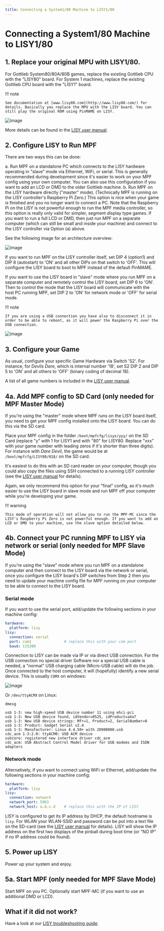 ```yaml
---
title: Connecting a System1/80 Machine to LISY1/80
---
```


# Connecting a System1/80 Machine to LISY1/80


## 1. Replace your original MPU with LISY1/80.

For Gottlieb System80/80A/80B games, replace the existing Gottlieb CPU
with the "LISY80" board. For System 1 machines, replace the existing
Gottlieb CPU board with the "LISY1" board.

!!! note

    See documentation at [www.lisy80.com](http://www.lisy80.com/) for
    details. Basically you replace the MPU with the LISY board. You can
    still play the original ROM using PinMAME on LISY.

![image](../images/lisy80_board.jpg)

More details can be found in the [LISY user
manual](http://www.lisy80.com/english/documentation-lisy/).

## 2. Configure LISY to Run MPF

There are two ways this can be done:

a.  Run MPF on a standalone PC which connects to the LISY hardware
    operating in "slave" mode via Ethernet, WiFi, or serial. This is
    generally recommended during development since it's easier to work
    on your MPF config using your own computer. You can also use this
    configuration if you want to add an LCD or DMD to the older Gottlieb
    machine.
b.  Run MPF on the LISY hardware directly ("master" mode).
    (Technically MPF is running on the LISY controller's Raspberry Pi
    Zero.) This option is nice when your game is finished and you no
    longer want to connect a PC. Note that the Raspberry Pi on the LISY
    is not powerful enough to run the MPF media controller, so this
    option is really only valid for simpler, segment display type games.
    If you want to run a full LCD or DMD, then just run MPF on a
    separate computer (which can still be small and inside your machine)
    and connect to the LISY controller via Option (a) above.

See the following image for an architecture overview:

![image](../images/lisy_mpf_overview.jpg)

If you want to run MPF on the LISY controller itself, set DIP 4
(option1) and DIP 8 (autostart) to 'ON' and all other DIPs on that
switch to 'OFF'. This will configure the LISY board to boot to MPF
instead of the default PinMAME.

If you want to use the LISY board in "slave" mode where you run MPF on
a separate computer and remotely control the LISY board, set DIP 6 to
'ON'. Then to control the mode that the LISY board will communicate
with the host PC running MPF, set DIP 2 to 'ON' for network mode or
'OFF' for serial mode.

!!! note

    If you are using a USB connection you have also to disconnect it in
    order to be able to reboot, as it will power the Raspberry Pi over the
    USB connection.

![image](../images/LISY_modes.png)

## 3. Configure your Game

As usual, configure your specific Game Hardware via Switch 'S2'. For
instance, for *Devils Dare*, which is internal number '18', set S2 DIP
2 and DIP 5 to 'ON' and all others to 'OFF' (binary coding of
decimal 18).

A list of all game numbers is included in the [LISY user
manual](http://www.lisy80.com/english/documentation-lisy/).

## 4a. Add MPF config to SD Card (only needed for MPF Master Mode)

If you're using the "master" mode where MPF runs on the LISY board
itself, you need to get your MPF config installed onto the LISY board.
You can do this via the SD card.

Place your MPF config in the folder `/boot/mpfcfg/lisyx/yyy/` on the SD
Card (replace "y" with 1 for LISY1 and with "80" for LISY80. Replace
"xxx" with your game number with leading zeros if it's shorter than
three digits). For instance with *Dare Devil*, the game would be at
`/boot/mpfcfg/LISY80/018/` on the SD card.

It's easiest to do this with an SD card reader on your computer, though
you could also copy the files using SSH connected to a running LISY
controller (see the [LISY user
manual](http://www.lisy80.com/english/documentation-lisy/) for details).

Again, we only recommend this option for your "final" config, as it's
much easier to use the LISY board in slave mode and run MPF off your
computer while you're developing your game.

!!! warning

    This mode of operation will not allow you to run the MPF-MC since the
    LISY's Raspberry Pi Zero is not powerful enough. If you want to add an
    LCD or DMD to your machine, use the slave option detailed below.

## 4b. Connect your PC running MPF to LISY via network or serial (only needed for MPF Slave Mode)

If you're using the "slave" mode where you run MPF on a standalone
computer and then connect to the LISY board via the network or serial,
once you configure the LISY board's DIP switches from Step 2 then you
need to update your machine config file for MPF running on your computer
to be able to connect to the LISY board.

### Serial mode

If you want to use the serial port, add/update the following sections in
your machine config:

``` yaml
hardware:
  platform: lisy
lisy:
  connection: serial
  port: com1               # replace this with your com port
  baud: 115200
```

Connection to LISY can be made via IP or via direct USB connection. For
the USB connection no special driver Software nor a special USB cable is
needed, a "normal" USB charging cable (Micro-USB cable) will do the
job. Once connected to the host computer, it will (hopefully) identify a
new serial device. This is usually `COMX` on windows:

![image](../images/lisy_windows_com_port.png)

Or `/dev/ttyACMX` on Linux:

``` console
dmesg

usb 1-3: new high-speed USB device number 11 using ehci-pci
usb 1-3: New USB device found, idVendor=0525, idProduct=a4a7
usb 1-3: New USB device strings: Mfr=1, Product=2, SerialNumber=0
usb 1-3: Product: Gadget Serial v2.4
usb 1-3: Manufacturer: Linux 4.4.50+ with 20980000.usb
cdc_acm 1-3:2.0: ttyACM0: USB ACM device
usbcore: registered new interface driver cdc_acm
cdc_acm: USB Abstract Control Model driver for USB modems and ISDN adapters
```

### Network mode

Alternatively, if you want to connect using WiFi or Ethernet, add/update
the following sections in your machine config:

``` yaml
hardware:
  platform: lisy
lisy:
  connection: network
  network_port: 5963
  network_host: a.b.c.d    # replace this with the IP of LISY
```

LISY is configured to get its IP address by DHCP, the default hostname
is `lisy`. For WLAN your WLAN-SSID and password can be put into a text
file on the SD-card (see the [LISY user
manual](http://www.lisy80.com/english/documentation-lisy/) for details).
LISY will show the IP address on the first two displays of the pinball
during boot time (or "NO IP" if no IP address could be found).

## 5. Power up LISY

Power up your system and enjoy.

## 5a. Start MPF (only needed for MPF Slave Mode)

Start MPF on you PC. Optionally start MPF-MC (if you want to use an
additional DMD or LCD).

## What if it did not work?

Have a look at our
[LISY troubleshooting guide](../../troubleshooting/index.md).
